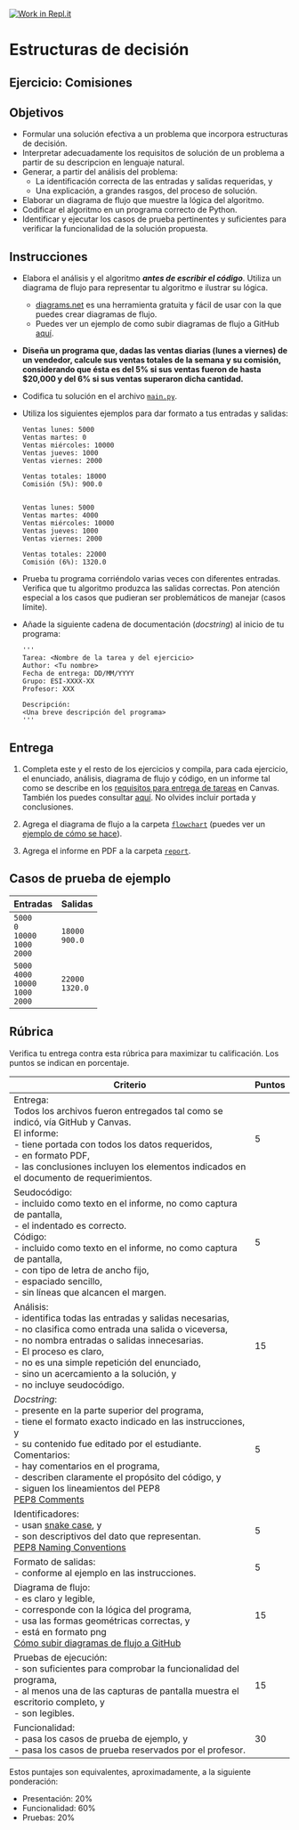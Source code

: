 [![Work in Repl.it](https://classroom.github.com/assets/work-in-replit-14baed9a392b3a25080506f3b7b6d57f295ec2978f6f33ec97e36a161684cbe9.svg)](https://classroom.github.com/online_ide?assignment_repo_id=384622&assignment_repo_type=GroupAssignmentRepo)
# Estructuras de decisión

## Ejercicio: Comisiones

## Objetivos
- Formular una solución efectiva a un problema que incorpora estructuras de decisión.
- Interpretar adecuadamente los requisitos de solución de un problema a partir de su descripcion en lenguaje natural.
- Generar, a partir del análisis del problema:
    - La identificación correcta de las entradas y salidas requeridas, y
    - Una explicación, a grandes rasgos, del proceso de solución.
- Elaborar un diagrama de flujo que muestre la lógica del algoritmo.
- Codificar el algoritmo en un programa correcto de Python.
- Identificar y ejecutar los casos de prueba pertinentes y suficientes para verificar la funcionalidad de la solución propuesta.

## Instrucciones
- Elabora el análisis y el algoritmo ***antes de escribir el código***. Utiliza un diagrama de flujo para representar tu algoritmo e ilustrar su lógica.
    - [diagrams.net](https://app.diagrams.net/) es una herramienta gratuita y fácil de usar con la que puedes crear diagramas de flujo. 
    - Puedes ver un ejemplo de como subir diagramas de flujo a GitHub [aquí](https://youtu.be/oy5nhA7QpNI).

- **Diseña un programa que, dadas las ventas diarias (lunes a viernes) de un vendedor, calcule sus ventas totales de la semana y su comisión, considerando que ésta es del 5% si sus ventas fueron de hasta $20,000 y del 6% si sus ventas superaron dicha cantidad.**

- Codifica tu solución en el archivo [`main.py`](/main.py).
   
- Utiliza los siguientes ejemplos para dar formato a tus entradas y salidas:
  ```
  Ventas lunes: 5000
  Ventas martes: 0
  Ventas miércoles: 10000
  Ventas jueves: 1000
  Ventas viernes: 2000
  
  Ventas totales: 18000
  Comisión (5%): 900.0
  
  
  Ventas lunes: 5000
  Ventas martes: 4000
  Ventas miércoles: 10000
  Ventas jueves: 1000
  Ventas viernes: 2000
  
  Ventas totales: 22000
  Comisión (6%): 1320.0
  ```
  
- Prueba tu programa corriéndolo varias veces con diferentes entradas. Verifica que tu algoritmo produzca las salidas correctas. Pon atención especial a los casos que pudieran ser problemáticos de manejar (casos límite).

- Añade la siguiente cadena de documentación (*docstring*) al inicio de tu programa:
  ```
  '''
  Tarea: <Nombre de la tarea y del ejercicio>
  Author: <Tu nombre>
  Fecha de entrega: DD/MM/YYYY
  Grupo: ESI-XXXX-XX
  Profesor: XXX

  Descripción:
  <Una breve descripción del programa>
  '''
  ```
  
## Entrega
1. Completa este y el resto de los ejercicios y compila, para cada ejercicio, el enunciado, análisis, diagrama de flujo y código, en un informe tal como se describe en los [requisitos para entrega de tareas](https://canvas.iteso.mx/courses/12856/modules/items/418369) en Canvas. También los puedes consultar [aquí](/report/report_example.pdf). No olvides incluir portada y conclusiones.

2. Agrega el diagrama de flujo a la carpeta [`flowchart`](/flowchart) (puedes ver un [ejemplo de cómo se hace](https://youtu.be/oy5nhA7QpNI)).

3. Agrega el informe en PDF a la carpeta [`report`](/report).

## Casos de prueba de ejemplo
| Entradas | Salidas |
|:---------|:--------|
| `5000`<br>`0`<br>`10000`<br>`1000`<br>`2000` | `18000`<br>`900.0` |
| `5000`<br>`4000`<br>`10000`<br>`1000`<br>`2000` | `22000`<br>`1320.0` |

## Rúbrica
Verifica tu entrega contra esta rúbrica para maximizar tu calificación. Los puntos se indican en porcentaje.

| Criterio | Puntos |
|----------|--------|
| Entrega:<br>Todos los archivos fueron entregados tal como se indicó, vía GitHub y Canvas.<br>El informe:<br>- tiene portada con todos los datos requeridos,<br>- en formato PDF,<br>- las conclusiones incluyen los elementos indicados en el documento de requerimientos. | 5 |
| Seudocódigo:<br>- incluido como texto en el informe, no como captura de pantalla,<br>- el indentado es correcto.<br>Código:<br>- incluido como texto en el informe, no como captura de pantalla,<br>- con tipo de letra de ancho fijo,<br>- espaciado sencillo,<br>- sin líneas que alcancen el margen. | 5 |
| Análisis:<br>- identifica todas las entradas y salidas necesarias,<br>- no clasifica como entrada una salida o viceversa,<br>- no nombra entradas o salidas innecesarias.<br>- El proceso es claro,<br>- no es una simple repetición del enunciado,<br>- sino un acercamiento a la solución, y<br>- no incluye seudocódigo. | 15 |
| *Docstring*:<br>- presente en la parte superior del programa, <br>- tiene el formato exacto indicado en las instrucciones, y<br>- su contenido fue editado por el estudiante.<br>Comentarios:<br>- hay comentarios en el programa,<br>- describen claramente el propósito del código, y<br>- siguen los lineamientos del PEP8<br>[PEP8 Comments](https://www.python.org/dev/peps/pep-0008/#comments) | 5 |
| Identificadores:<br>- usan [snake case](https://en.wikipedia.org/wiki/Snake_case), y<br>- son descriptivos del dato que representan.<br>[PEP8 Naming Conventions](https://www.python.org/dev/peps/pep-0008/#naming-conventions) | 5 |
| Formato de salidas:<br>- conforme al ejemplo en las instrucciones. | 5 |
| Diagrama de flujo:<br>- es claro y legible,<br>- corresponde con la lógica del programa,<br>- usa las formas geométricas correctas, y<br>- está en formato png<br>[Cómo subir diagramas de flujo a GitHub](https://youtu.be/oy5nhA7QpNI) | 15 |
| Pruebas de ejecución:<br>- son suficientes para comprobar la funcionalidad del programa,<br>- al menos una de las capturas de pantalla muestra el escritorio completo, y<br>- son legibles. | 15 |
| Funcionalidad:<br>- pasa los casos de prueba de ejemplo, y<br>- pasa los casos de prueba reservados por el profesor. | 30 |

Estos puntajes son equivalentes, aproximadamente, a la siguiente ponderación:
- Presentación: 20%
- Funcionalidad: 60%
- Pruebas: 20%
